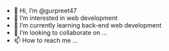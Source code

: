 - 👋 Hi, I’m @gurpreet47
- 👀 I’m interested in web development
- 🌱 I’m currently learning  back-end web development
- 💞️ I’m looking to collaborate on ...
- 📫 How to reach me ...

<!---
gurpreet47/gurpreet47 is a ✨ special ✨ repository because its `README.md` (this file) appears on your GitHub profile.
You can click the Preview link to take a look at your changes.
--->
